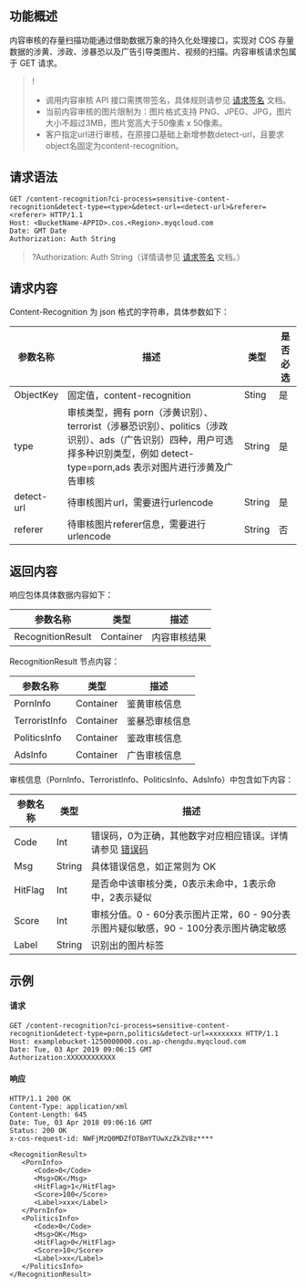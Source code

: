 ## 功能概述
内容审核的存量扫描功能通过借助数据万象的持久化处理接口，实现对 COS 存量数据的涉黄、涉政、涉暴恐以及广告引导类图片、视频的扫描。内容审核请求包属于 GET 请求。

>!
>- 调用内容审核 API 接口需携带签名，具体规则请参见 [请求签名](https://cloud.tencent.com/document/product/460/6968) 文档。
>- 当前内容审核的图片限制为：图片格式支持 PNG、JPEG、JPG，图片大小不超过3MB，图片宽高大于50像素 x 50像素。
>- 客户指定url进行审核，在原接口基础上新增参数detect-url，且要求object名固定为content-recognition。




## 请求语法

```shell
GET /content-recognition?ci-process=sensitive-content-recognition&detect-type=<type>&detect-url=<detect-url>&referer=<referer> HTTP/1.1
Host: <BucketName-APPID>.cos.<Region>.myqcloud.com
Date: GMT Date
Authorization: Auth String
```


>?Authorization: Auth String（详情请参见 [请求签名](https://cloud.tencent.com/document/product/436/7778) 文档。）

## 请求内容

Content-Recognition 为 json 格式的字符串，具体参数如下：

| 参数名称    | 描述             | 类型  | 是否必选 |
| ----------- | ----- | ---- | ------------------------------------------------------------ |
| ObjectKey | 固定值，content-recognition | Sting | 是 |
| type | 审核类型，拥有 porn（涉黄识别）、terrorist（涉暴恐识别）、politics（涉政识别）、ads（广告识别）四种，用户可选择多种识别类型，例如 detect-type=porn,ads 表示对图片进行涉黄及广告审核 | String | 是 |
| detect-url | 待审核图片url，需要进行urlencode | String | 是 |
| referer | 待审核图片referer信息，需要进行urlencode | String | 否 |

## 返回内容
响应包体具体数据内容如下：

| 参数名称          | 类型      | 描述         |
| ----------------- | --------- | ------------ |
| RecognitionResult | Container | 内容审核结果 |

RecognitionResult 节点内容：

| 参数名称      | 类型      | 描述           |
| ------------- | --------- | -------------- |
| PornInfo      | Container | 鉴黄审核信息   |
| TerroristInfo | Container | 鉴暴恐审核信息 |
| PoliticsInfo  | Container | 鉴政审核信息   |
| AdsInfo       | Container | 广告审核信息   |

审核信息（PornInfo、TerroristInfo、PoliticsInfo、AdsInfo）中包含如下内容：


| 参数名称 | 类型   | 描述                                                         |
| -------- | ------ | ------------------------------------------------------------ |
| Code     | Int    | 错误码，0为正确，其他数字对应相应错误。详情请参见 [错误码](https://cloud.tencent.com/document/product/460/8523) |
| Msg      | String | 具体错误信息，如正常则为 OK                                             |
| HitFlag  | Int    | 是否命中该审核分类，0表示未命中，1表示命中，2表示疑似                   |
| Score    | Int    | 审核分值。0 - 60分表示图片正常，60 - 90分表示图片疑似敏感，90 - 100分表示图片确定敏感 |
| Label    | String | 识别出的图片标签                                             |


## 示例

#### 请求

```shell
GET /content-recognition?ci-process=sensitive-content-recognition&detect-type=porn,politics&detect-url=xxxxxxxx HTTP/1.1
Host: examplebucket-1250000000.cos.ap-chengdu.myqcloud.com
Date: Tue, 03 Apr 2019 09:06:15 GMT
Authorization:XXXXXXXXXXXX
```

#### 响应

```shell
HTTP/1.1 200 OK
Content-Type: application/xml
Content-Length: 645
Date: Tue, 03 Apr 2018 09:06:16 GMT
Status: 200 OK
x-cos-request-id: NWFjMzQ0MDZfOTBmYTUwXzZkZV8z****

<RecognitionResult>
   <PornInfo>
      <Code>0</Code>
      <Msg>OK</Msg>
      <HitFlag>1</HitFlag>
      <Score>100</Score>
      <Label>xxx</Label>
   </PornInfo>
   <PoliticsInfo>
      <Code>0</Code>
      <Msg>OK</Msg>
      <HitFlag>0</HitFlag>
      <Score>10</Score>
      <Label>xx</Label>
   </PoliticsInfo>
</RecognitionResult>
```
